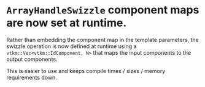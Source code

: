 # `ArrayHandleSwizzle` component maps are now set at runtime.

Rather than embedding the component map in the template parameters, the swizzle
operation is now defined at runtime using a `vtkm::Vec<vtkm::IdComponent, N>`
that maps the input components to the output components.

This is easier to use and keeps compile times / sizes / memory requirements
down.
